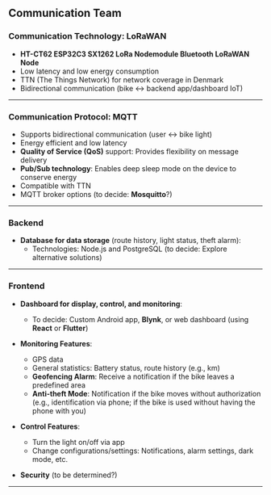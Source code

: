 ## Communication Team

### Communication Technology: LoRaWAN

- **HT-CT62 ESP32C3 SX1262 LoRa Nodemodule Bluetooth LoRaWAN Node**
- Low latency and low energy consumption
- TTN (The Things Network) for network coverage in Denmark
- Bidirectional communication (bike <-> backend app/dashboard IoT)

---

### Communication Protocol: MQTT

- Supports bidirectional communication (user <-> bike light)
- Energy efficient and low latency
- **Quality of Service (QoS)** support: Provides flexibility on message delivery
- **Pub/Sub technology**: Enables deep sleep mode on the device to conserve energy
- Compatible with TTN
- MQTT broker options (to decide: **Mosquitto**?)

---

### Backend

- **Database for data storage** (route history, light status, theft alarm): 
  - Technologies: Node.js and PostgreSQL (to decide: Explore alternative solutions)

---

### Frontend

- **Dashboard for display, control, and monitoring**: 
  - To decide: Custom Android app, **Blynk**, or web dashboard (using **React** or **Flutter**)
  
- **Monitoring Features**:
  - GPS data
  - General statistics: Battery status, route history (e.g., km)
  - **Geofencing Alarm**: Receive a notification if the bike leaves a predefined area
  - **Anti-theft Mode**: Notification if the bike moves without authorization (e.g., identification via phone; if the bike is used without having the phone with you)

- **Control Features**:
  - Turn the light on/off via app
  - Change configurations/settings: Notifications, alarm settings, dark mode, etc.

- **Security** (to be determined?)

---
